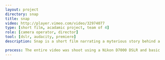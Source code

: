 ```yaml
---
layout: project
directory: snap
title: snap
video: http://player.vimeo.com/video/32974077
type: [short film, acadamic project, team of 4]
role: [camera operator, director]
tool: [dslr, audacity, premiere]
description: Snap is a short film narrating a myterious story behind a very special vintage camera. The story starts with this vintage film camera purchased by a curious man. Weird things happened after he found out the secret of the camera...

process: The entire video was shoot using a Nikon D7000 DSLR and basic lighting equipment. Audio recorder was used to record the ambient sound and sound effects. All shots were done in one day with professional actors. The video was nominated and awarded first place in SIAT showcase 2012 under "Moving Images" category.
---
```

